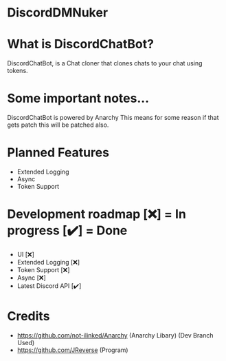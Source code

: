 # DiscordDMNuker

# What is DiscordChatBot?
DiscordChatBot, is a Chat cloner that clones chats to your chat using tokens.

# Some important notes...
DiscordChatBot is powered by Anarchy This means for some reason if that gets patch this will be patched also.

# Planned Features
- Extended Logging
- Async
- Token Support

# Development roadmap [❌] = In progress [✔️] = Done
- UI [❌]
- Extended Logging [❌]
- Token Support  [❌]
- Async [❌]
- Latest Discord API [✔️]

# Credits
- https://github.com/not-ilinked/Anarchy (Anarchy Libary) (Dev Branch Used)
- https://github.com/JReverse (Program)
